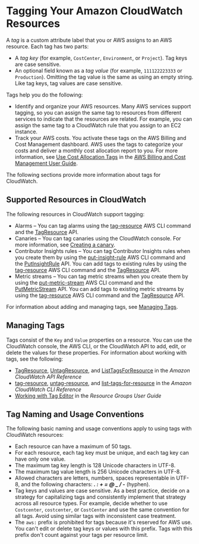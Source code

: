 # Tagging Your Amazon CloudWatch Resources<a name="CloudWatch-Tagging"></a>

A *tag* is a custom attribute label that you or AWS assigns to an AWS resource\. Each tag has two parts:
+ A *tag key* \(for example, `CostCenter`, `Environment`, or `Project`\)\. Tag keys are case sensitive\.
+ An optional field known as a *tag value* \(for example, `111122223333` or `Production`\)\. Omitting the tag value is the same as using an empty string\. Like tag keys, tag values are case sensitive\.

Tags help you do the following:
+ Identify and organize your AWS resources\. Many AWS services support tagging, so you can assign the same tag to resources from different services to indicate that the resources are related\. For example, you can assign the same tag to a CloudWatch rule that you assign to an EC2 instance\.
+ Track your AWS costs\. You activate these tags on the AWS Billing and Cost Management dashboard\. AWS uses the tags to categorize your costs and deliver a monthly cost allocation report to you\. For more information, see [Use Cost Allocation Tags](https://docs.aws.amazon.com/awsaccountbilling/latest/aboutv2/cost-alloc-tags.html) in the [AWS Billing and Cost Management User Guide](https://docs.aws.amazon.com/awsaccountbilling/latest/aboutv2/)\.

The following sections provide more information about tags for CloudWatch\.

## Supported Resources in CloudWatch<a name="supported-resources"></a>

The following resources in CloudWatch support tagging: 
+ Alarms – You can tag alarms using the [tag\-resource](https://docs.aws.amazon.com/cli/latest/reference/cloudwatch/tag-resource.html) AWS CLI command and the [TagResource](https://docs.aws.amazon.com/AmazonCloudWatch/latest/APIReference/API_TagResource.html) API\.
+ Canaries – You can tag canaries using the CloudWatch console\. For more information, see [Creating a canary](CloudWatch_Synthetics_Canaries_Create.md)\.
+ Contributor Insights rules – You can tag Contributor Insights rules when you create them by using the [put\-insight\-rule](https://docs.aws.amazon.com/cli/latest/reference/cloudwatch/put-insight-rule.html) AWS CLI command and the [PutInsightRule](https://docs.aws.amazon.com/AmazonCloudWatch/latest/APIReference/API_PutInsightRule.html) API\. You can add tags to existing rules by using the [tag\-resource](https://docs.aws.amazon.com/cli/latest/reference/cloudwatch/tag-resource.html) AWS CLI command and the [TagResource](https://docs.aws.amazon.com/AmazonCloudWatch/latest/APIReference/API_TagResource.html) API\.
+ Metric streams – You can tag metric streams when you create them by using the [put\-metric\-stream](https://docs.aws.amazon.com/cli/latest/reference/cloudwatch/put-metric-stream.html) AWS CLI command and the [PutMetricStream](https://docs.aws.amazon.com/AmazonCloudWatch/latest/APIReference/API_PutMetricStream.html) API\. You can add tags to existing metric streams by using the [tag\-resource](https://docs.aws.amazon.com/cli/latest/reference/cloudwatch/tag-resource.html) AWS CLI command and the [TagResource](https://docs.aws.amazon.com/AmazonCloudWatch/latest/APIReference/API_TagResource.html) API\.

For information about adding and managing tags, see [Managing Tags](#CloudWatch-tagging-add-edit-delete)\.

## Managing Tags<a name="CloudWatch-tagging-add-edit-delete"></a>

Tags consist of the `Key` and `Value` properties on a resource\. You can use the CloudWatch console, the AWS CLI, or the CloudWatch API to add, edit, or delete the values for these properties\. For information about working with tags, see the following:
+ [TagResource](https://docs.aws.amazon.com/AmazonCloudWatch/latest/APIReference/API_TagResource.html), [UntagResource](https://docs.aws.amazon.com/AmazonCloudWatch/latest/APIReference/API_UntagResource.html), and [ListTagsForResource](https://docs.aws.amazon.com/AmazonCloudWatch/latest/APIReference/API_ListTagsForResource.html) in the *Amazon CloudWatch API Reference*
+ [tag\-resource](https://docs.aws.amazon.com/cli/latest/reference/cloudwatch/tag-resource.html), [untag\-resource](https://docs.aws.amazon.com/cli/latest/reference/cloudwatch/untag-resource.html), and [list\-tags\-for\-resource](https://docs.aws.amazon.com/cli/latest/reference/cloudwatch/list-tags-for-resource.html) in the *Amazon CloudWatch CLI Reference*
+ [Working with Tag Editor](https://docs.aws.amazon.com/ARG/latest/userguide/tag-editor.html) in the *Resource Groups User Guide*

## Tag Naming and Usage Conventions<a name="tagging-restrictions"></a>

The following basic naming and usage conventions apply to using tags with CloudWatch resources:
+ Each resource can have a maximum of 50 tags\.
+ For each resource, each tag key must be unique, and each tag key can have only one value\.
+ The maximum tag key length is 128 Unicode characters in UTF\-8\.
+ The maximum tag value length is 256 Unicode characters in UTF\-8\.
+ Allowed characters are letters, numbers, spaces representable in UTF\-8, and the following characters: ***\. : \+ = @ \_ / \-*** \(hyphen\)\.
+ Tag keys and values are case sensitive\. As a best practice, decide on a strategy for capitalizing tags and consistently implement that strategy across all resource types\. For example, decide whether to use `Costcenter`, `costcenter`, or `CostCenter` and use the same convention for all tags\. Avoid using similar tags with inconsistent case treatment\. 
+ The `aws:` prefix is prohibited for tags because it's reserved for AWS use\. You can't edit or delete tag keys or values with this prefix\. Tags with this prefix don't count against your tags per resource limit\.